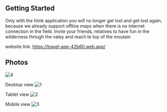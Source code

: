 ## Getting Started

Only with the hlink application you will no longer get lost and get lost again, because we already support offline maps when there is no internet connection in the field. Invite your friends, relatives to have fun in the wilderness thriugh the valey and reach te top of the moutain

website link: https://travel-app-42b60.web.app/

## Photos
![4](https://github.com/user-attachments/assets/2acddb55-9ff9-49af-b8b1-3ae1cace18ae)

Desktop view
![1](https://github.com/user-attachments/assets/2d33191a-b622-4c2b-8efa-16c8061dddca)

Tablet view
![2](https://github.com/user-attachments/assets/47e581ea-03de-4a1e-aa87-c969451e043c)

Mobile view
![3](https://github.com/user-attachments/assets/16f402f0-204b-4098-ac75-e46cf0896c2f)
